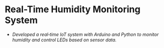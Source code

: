 # Real-Time Humidity Monitoring System
* <i>Developed a real‑time IoT system with Arduino and Python to monitor humidity and control LEDs based on sensor data.</i></br>
